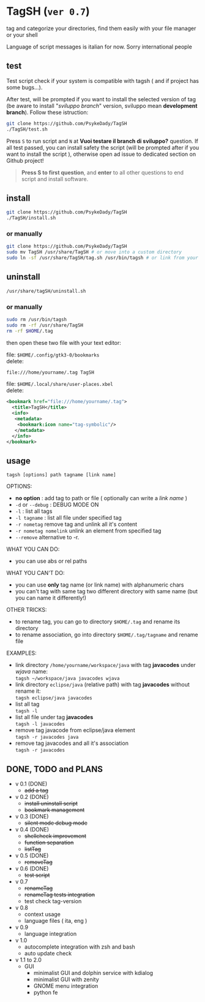 # TagSH (`ver 0.7`)
tag and categorize your directories, find them easily with your file manager or your shell

Language of script messages is italian for now. Sorry international people 

## test

Test script check if your system is compatible with tagsh ( and if project has some bugs...).

After test, will be prompted if you want to install the selected version of tag (be aware to install "*sviluppo branch*" version, sviluppo mean **development branch**). Follow these istruction:
```bash 
git clone https://github.com/PsykeDady/TagSH
./TagSH/test.sh
```

Press `S` to run script and `N` at **Vuoi testare il branch di sviluppo?** question. If all test passed, you can install safety the script (will be prompted after if you want to install the script ), otherwise open ad issue to dedicated section on Github project!

> **Press S to first question**, and **enter** to all other questions to end script and install software.

## install 
```bash
git clone https://github.com/PsykeDady/TagSH
./TagSH/install.sh
```

### or manually
```bash
git clone https://github.com/PsykeDady/TagSH
sudo mv TagSH /usr/share/TagSH # or move into a custom directory
sudo ln -sf /usr/share/TagSH/tag.sh /usr/bin/tagsh # or link from your custom directory, or expand your PATH env
```

## uninstall
```bash
/usr/share/tagSH/uninstall.sh
```

### or manually
```bash
sudo rm /usr/bin/tagsh
sudo rm -rf /usr/share/TagSH
rm -rf $HOME/.tag
```

then open these two file with your text editor:  

file: `$HOME/.config/gtk3-0/bookmarks`  
delete:
```bash
file:///home/yourname/.tag TagSH
```

file: `$HOME/.local/share/user-places.xbel`  
delete:
```xml
<bookmark href="file:///home/yourname/.tag">
  <title>TagSH</title>
  <info>
   <metadata>
    <bookmark:icon name="tag-symbolic"/>
   </metadata>
  </info>
</bookmark>
```

## usage

`tagsh [options] path tagname [link name]`

OPTIONS:  
- **no option**		: add tag to path or file ( optionally can write a *link name* ) 
- `-d` or `--debug` 	: DEBUG MODE ON
- `-l`			: list all tags
- `-l tagname`		: list all file under specified tag
- `-r nometag` remove tag and unlink all it's content
- `-r nometag nomelink`  unlink an element from specified tag
- `--remove`  alternative to -r.


WHAT YOU CAN DO:  
- you can use abs or rel paths

WHAT YOU CAN'T DO:  
- you can use **only** tag name (or link name) with alphanumeric chars
- you can't tag with same tag two different directory with same name (but you can name it differently!) 

OTHER TRICKS:  
- to rename tag, you can go to directory `$HOME/.tag` and rename its directory
- to rename association, go into directory `$HOME/.tag/tagname` and rename file

EXAMPLES:  
- link directory `/home/yourname/workspace/java` with tag **javacodes** under *wjava* name:  
`tagsh ~/workspace/java javacodes wjava`
- link directory `eclipse/java` (relative path) with tag **javacodes** without rename it:  
`tagsh eclipse/java javacodes`
- list all tag  
`tagsh -l`
- list all file under tag **javacodes**  
`tagsh -l javacodes`
- remove tag javacode from eclipse/java element  
`tagsh -r javacodes java`
- remove tag javacodes and all it's association  
`tagsh -r javacodes`


## DONE, TODO and PLANS

- v 0.1 (DONE)
  - ~~add a tag~~
- v 0.2 (DONE)
  - ~~install uninstall script~~
  - ~~bookmark management~~ 
- v 0.3 (DONE)
  - ~~silent mode debug mode~~
- v 0.4 (DONE) 
  - ~~shellcheck improvement~~
  - ~~function separation~~ 
  - ~~listTag~~
- v 0.5 (DONE) 
  - ~~removeTag~~
- v 0.6 (DONE)
  - ~~test script~~
- v 0.7
  - ~~renameTag~~
  - ~~renameTag tests integration~~
  - test check tag-version
- v 0.8
  - context usage
  - language files ( ita, eng )
- v 0.9 
  - language integration
- v 1.0 
  - autocomplete integration with zsh and bash
  - auto update check
- v 1.1 to 2.0
  - GUI
    - minimalist GUI and dolphin service with kdialog
    - minimalist GUI with zenity
    - GNOME menu integration
    - python fe

